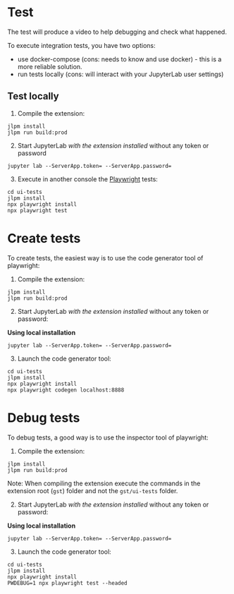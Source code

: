 # Test

The test will produce a video to help debugging and check what happened.

To execute integration tests, you have two options:

- use docker-compose (cons: needs to know and use docker) - this is a more reliable solution.
- run tests locally (cons: will interact with your JupyterLab user settings)

## Test locally

1. Compile the extension:

```
jlpm install
jlpm run build:prod
```

2. Start JupyterLab _with the extension installed_ without any token or password

```
jupyter lab --ServerApp.token= --ServerApp.password=
```

3. Execute in another console the [Playwright](https://playwright.dev/docs/intro) tests:

```
cd ui-tests
jlpm install
npx playwright install
npx playwright test
```

# Create tests

To create tests, the easiest way is to use the code generator tool of playwright:

1. Compile the extension:

```
jlpm install
jlpm run build:prod
```

2. Start JupyterLab _with the extension installed_ without any token or password:


**Using local installation**

```
jupyter lab --ServerApp.token= --ServerApp.password=
```

3. Launch the code generator tool:

```
cd ui-tests
jlpm install
npx playwright install
npx playwright codegen localhost:8888
```

# Debug tests

To debug tests, a good way is to use the inspector tool of playwright:

1. Compile the extension:

```
jlpm install
jlpm run build:prod
```

Note: When compiling the extension execute the commands in the extension root (`gst`) folder and not the `gst/ui-tests` folder.

2. Start JupyterLab _with the extension installed_ without any token or password:


**Using local installation**

```
jupyter lab --ServerApp.token= --ServerApp.password=
```

3. Launch the code generator tool:

```
cd ui-tests
jlpm install
npx playwright install
PWDEBUG=1 npx playwright test --headed
```
